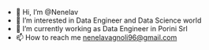 - 👋 Hi, I’m @Nenelav
- 👀 I’m interested in Data Engineer and Data Science world
- 🌱 I’m currently working as Data Engineer in Porini Srl
- 📫 How to reach me nenelavagnoli96@gmail.com
